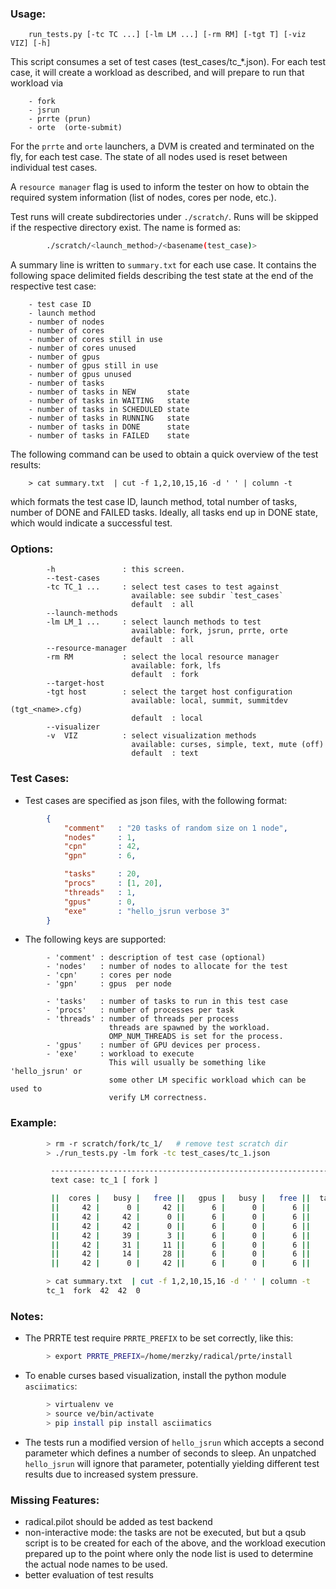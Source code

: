 
### Usage:  

        run_tests.py [-tc TC ...] [-lm LM ...] [-rm RM] [-tgt T] [-viz VIZ] [-h]

   This script consumes a set of test cases (test_cases/tc_*.json).
   For each test case, it will create a workload as described, and
   will prepare to run that workload via

        - fork
        - jsrun 
        - prrte (prun)
        - orte  (orte-submit)

   For the `prrte` and `orte` launchers, a  DVM is created and terminated
   on the fly, for each test case.  The state of all nodes used is reset
   between individual test cases.

   A `resource manager` flag is used to inform the tester on how to obtain the
   required system information (list of nodes, cores per node, etc.).

   Test runs will create subdirectories under `./scratch/`.  Runs will be
   skipped if the respective directory exist.  The name is formed as:

```sh
        ./scratch/<launch_method>/<basename(test_case)>
```

   A summary line is written to `summary.txt` for each use case.  It
   contains the following space delimited fields describing the test state
   at the end of the respective test case:

        - test case ID
        - launch method
        - number of nodes
        - number of cores
        - number of cores still in use
        - number of cores unused
        - number of gpus
        - number of gpus still in use
        - number of gpus unused
        - number of tasks
        - number of tasks in NEW       state
        - number of tasks in WAITING   state
        - number of tasks in SCHEDULED state
        - number of tasks in RUNNING   state
        - number of tasks in DONE      state
        - number of tasks in FAILED    state

   The following command can be used to obtain a quick overview of the
   test results:

        > cat summary.txt  | cut -f 1,2,10,15,16 -d ' ' | column -t

   which formats the test case ID, launch method, total number of tasks,
   number of DONE and FAILED tasks.  Ideally, all tasks end up in DONE
   state, which would indicate a successful test.


### Options:

```
        -h               : this screen.
        --test-cases
        -tc TC_1 ...     : select test cases to test against
                           available: see subdir `test_cases`
                           default  : all 
        --launch-methods
        -lm LM_1 ...     : select launch methods to test
                           available: fork, jsrun, prrte, orte
                           default  : all
        --resource-manager
        -rm RM           : select the local resource manager
                           available: fork, lfs
                           default  : fork
        --target-host     
        -tgt host        : select the target host configuration
                           available: local, summit, summitdev (tgt_<name>.cfg)
                           default  : local
        --visualizer
        -v  VIZ          : select visualization methods
                           available: curses, simple, text, mute (off)
                           default  : text
```

### Test Cases:

   - Test cases are specified as json files, with the following format:

```json
        {
            "comment"   : "20 tasks of random size on 1 node",
            "nodes"     : 1,
            "cpn"       : 42, 
            "gpn"       : 6, 

            "tasks"     : 20,
            "procs"     : [1, 20],
            "threads"   : 1,
            "gpus"      : 0,
            "exe"       : "hello_jsrun verbose 3"
        }
``` 

   - The following keys are supported:

```
        - 'comment' : description of test case (optional)
        - 'nodes'   : number of nodes to allocate for the test
        - 'cpn'     : cores per node
        - 'gpn'     : gpus  per node

        - 'tasks'   : number of tasks to run in this test case
        - 'procs'   : number of processes per task
        - 'threads' : number of threads per process
                      threads are spawned by the workload.
                      OMP_NUM_THREADS is set for the process.
        - 'gpus'    : number of GPU devices per process.
        - 'exe'     : workload to execute
                      This will usually be something like 'hello_jsrun' or
                      some other LM specific workload which can be used to
                      verify LM correctness.
```

### Example:

```sh
        > rm -r scratch/fork/tc_1/   # remove test scratch dir
        > ./run_tests.py -lm fork -tc test_cases/tc_1.json

         ----------------------------------------------------------------
         text case: tc_1 [ fork ]

         ||  cores |   busy |   free ||   gpus |   busy |   free ||  tasks |    new |   wait |  sched |    run |   done |   fail ||
         ||     42 |      0 |     42 ||      6 |      0 |      6 ||     42 |     42 |      0 |      0 |      0 |      0 |      0 ||
         ||     42 |     42 |      0 ||      6 |      0 |      6 ||     42 |      0 |      0 |     42 |      0 |      0 |      0 ||
         ||     42 |     42 |      0 ||      6 |      0 |      6 ||     42 |      0 |      0 |      0 |     42 |      0 |      0 ||
         ||     42 |     39 |      3 ||      6 |      0 |      6 ||     42 |      0 |      0 |      0 |     39 |      3 |      0 ||
         ||     42 |     31 |     11 ||      6 |      0 |      6 ||     42 |      0 |      0 |      0 |     31 |     11 |      0 ||
         ||     42 |     14 |     28 ||      6 |      0 |      6 ||     42 |      0 |      0 |      0 |     14 |     28 |      0 ||
         ||     42 |      0 |     42 ||      6 |      0 |      6 ||     42 |      0 |      0 |      0 |      0 |     42 |      0 ||

        > cat summary.txt  | cut -f 1,2,10,15,16 -d ' ' | column -t
        tc_1  fork  42  42  0
```

### Notes:

   - The PRRTE test require `PRRTE_PREFIX` to be set correctly,
     like this:

```sh
        > export PRRTE_PREFIX=/home/merzky/radical/prte/install 
```

   - To enable curses based visualization, install the python
     module `asciimatics`:

```sh
        > virtualenv ve
        > source ve/bin/activate
        > pip install pip install asciimatics
```

   - The tests run a modified version of `hello_jsrun` which accepts
     a second parameter which defines a number of seconds to sleep.
     An unpatched `hello_jsrun` will ignore that parameter, potentially
     yielding different test results due to increased system pressure.


### Missing Features:

   - radical.pilot should  be added as test backend
   - non-interactive mode: the tasks are not be executed, but but
     a qsub script is to be created for each of the above, and the
     workload execution prepared up to the point where only the node
     list is used to determine the actual node names to be used.
   - better evaluation of test results

